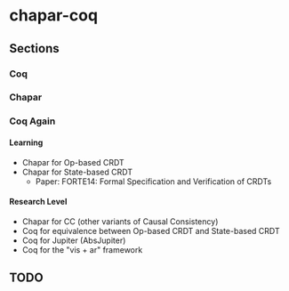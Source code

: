 # chapar-coq

## Sections

### Coq

### Chapar

### Coq Again

#### Learning
- Chapar for Op-based CRDT
- Chapar for State-based CRDT
  - Paper: FORTE14: Formal Specification and Verification of CRDTs

#### Research Level
- Chapar for CC (other variants of Causal Consistency)
- Coq for equivalence between Op-based CRDT and State-based CRDT
- Coq for Jupiter (AbsJupiter)
- Coq for the "vis + ar" framework

## TODO
